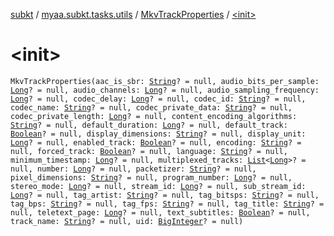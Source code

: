 [subkt](../../index.md) / [myaa.subkt.tasks.utils](../index.md) / [MkvTrackProperties](index.md) / [&lt;init&gt;](./-init-.md)

# &lt;init&gt;

`MkvTrackProperties(aac_is_sbr: `[`String`](https://kotlinlang.org/api/latest/jvm/stdlib/kotlin/-string/index.html)`? = null, audio_bits_per_sample: `[`Long`](https://kotlinlang.org/api/latest/jvm/stdlib/kotlin/-long/index.html)`? = null, audio_channels: `[`Long`](https://kotlinlang.org/api/latest/jvm/stdlib/kotlin/-long/index.html)`? = null, audio_sampling_frequency: `[`Long`](https://kotlinlang.org/api/latest/jvm/stdlib/kotlin/-long/index.html)`? = null, codec_delay: `[`Long`](https://kotlinlang.org/api/latest/jvm/stdlib/kotlin/-long/index.html)`? = null, codec_id: `[`String`](https://kotlinlang.org/api/latest/jvm/stdlib/kotlin/-string/index.html)`? = null, codec_name: `[`String`](https://kotlinlang.org/api/latest/jvm/stdlib/kotlin/-string/index.html)`? = null, codec_private_data: `[`String`](https://kotlinlang.org/api/latest/jvm/stdlib/kotlin/-string/index.html)`? = null, codec_private_length: `[`Long`](https://kotlinlang.org/api/latest/jvm/stdlib/kotlin/-long/index.html)`? = null, content_encoding_algorithms: `[`String`](https://kotlinlang.org/api/latest/jvm/stdlib/kotlin/-string/index.html)`? = null, default_duration: `[`Long`](https://kotlinlang.org/api/latest/jvm/stdlib/kotlin/-long/index.html)`? = null, default_track: `[`Boolean`](https://kotlinlang.org/api/latest/jvm/stdlib/kotlin/-boolean/index.html)`? = null, display_dimensions: `[`String`](https://kotlinlang.org/api/latest/jvm/stdlib/kotlin/-string/index.html)`? = null, display_unit: `[`Long`](https://kotlinlang.org/api/latest/jvm/stdlib/kotlin/-long/index.html)`? = null, enabled_track: `[`Boolean`](https://kotlinlang.org/api/latest/jvm/stdlib/kotlin/-boolean/index.html)`? = null, encoding: `[`String`](https://kotlinlang.org/api/latest/jvm/stdlib/kotlin/-string/index.html)`? = null, forced_track: `[`Boolean`](https://kotlinlang.org/api/latest/jvm/stdlib/kotlin/-boolean/index.html)`? = null, language: `[`String`](https://kotlinlang.org/api/latest/jvm/stdlib/kotlin/-string/index.html)`? = null, minimum_timestamp: `[`Long`](https://kotlinlang.org/api/latest/jvm/stdlib/kotlin/-long/index.html)`? = null, multiplexed_tracks: `[`List`](https://kotlinlang.org/api/latest/jvm/stdlib/kotlin.collections/-list/index.html)`<`[`Long`](https://kotlinlang.org/api/latest/jvm/stdlib/kotlin/-long/index.html)`>? = null, number: `[`Long`](https://kotlinlang.org/api/latest/jvm/stdlib/kotlin/-long/index.html)`? = null, packetizer: `[`String`](https://kotlinlang.org/api/latest/jvm/stdlib/kotlin/-string/index.html)`? = null, pixel_dimensions: `[`String`](https://kotlinlang.org/api/latest/jvm/stdlib/kotlin/-string/index.html)`? = null, program_number: `[`Long`](https://kotlinlang.org/api/latest/jvm/stdlib/kotlin/-long/index.html)`? = null, stereo_mode: `[`Long`](https://kotlinlang.org/api/latest/jvm/stdlib/kotlin/-long/index.html)`? = null, stream_id: `[`Long`](https://kotlinlang.org/api/latest/jvm/stdlib/kotlin/-long/index.html)`? = null, sub_stream_id: `[`Long`](https://kotlinlang.org/api/latest/jvm/stdlib/kotlin/-long/index.html)`? = null, tag_artist: `[`String`](https://kotlinlang.org/api/latest/jvm/stdlib/kotlin/-string/index.html)`? = null, tag_bitsps: `[`String`](https://kotlinlang.org/api/latest/jvm/stdlib/kotlin/-string/index.html)`? = null, tag_bps: `[`String`](https://kotlinlang.org/api/latest/jvm/stdlib/kotlin/-string/index.html)`? = null, tag_fps: `[`String`](https://kotlinlang.org/api/latest/jvm/stdlib/kotlin/-string/index.html)`? = null, tag_title: `[`String`](https://kotlinlang.org/api/latest/jvm/stdlib/kotlin/-string/index.html)`? = null, teletext_page: `[`Long`](https://kotlinlang.org/api/latest/jvm/stdlib/kotlin/-long/index.html)`? = null, text_subtitles: `[`Boolean`](https://kotlinlang.org/api/latest/jvm/stdlib/kotlin/-boolean/index.html)`? = null, track_name: `[`String`](https://kotlinlang.org/api/latest/jvm/stdlib/kotlin/-string/index.html)`? = null, uid: `[`BigInteger`](https://docs.oracle.com/javase/9/docs/api/java/math/BigInteger.html)`? = null)`